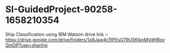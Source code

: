 # SI-GuidedProject-90258-1658210354
Ship Classification using IBM Watson
drive link :- https://drive.google.com/drive/folders/1a9Jaw4cTtPEsG79U5KIknMVdHRovQmDP?usp=sharing

